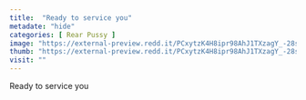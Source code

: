```yaml
---
title:  "Ready to service you"
metadate: "hide"
categories: [ Rear Pussy ]
image: "https://external-preview.redd.it/PCxytzK4H8ipr98AhJ1TXzagY_-28sK87ND1s2MCX2A.jpg?auto=webp&s=ff8c5f48c77ca3aff8727ee17f4ae86a787987a3"
thumb: "https://external-preview.redd.it/PCxytzK4H8ipr98AhJ1TXzagY_-28sK87ND1s2MCX2A.jpg?width=1080&crop=smart&auto=webp&s=788171744ffda41ae5844e7635338185ad527056"
visit: ""
---
```

Ready to service you
